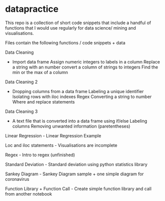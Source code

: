 # datapractice

This repo is a collection of short code snippets that include a handful of functions that I would use regularly for data science/ mining and visualisations. 


Files contain the following functions / code snippets + data 

Data Cleaning 
  -  Import data frame 
     Assign numeric integers to labels in a column 
     Replace a string with an number 
     convert a column of strings to integers 
     Find the min or the max of a column 
     
Data Cleaning 2      
   - Dropping columns from a data frame 
     Labeling a unique identifier 
     Isolating rows with iloc indexes 
     Regex 
     Converting a string to number 
     Where and replace statements
     
     
Data Cleaning 3 
   - A text file that is converted into a data frame using if/else
     Labeling columns 
     Removing unwanted information (paretentheses)
     
Linear Regression 
    - Linear Regression Example 

Loc and iloc statements 
    - Visualisations are incomplete 

Regex 
    - Intro to regex (unfinished)

Standard Deviation 
    - Standard deviation using python statistics library 

Sankey Diagram 
    - Sankey Diagram sample + one simple diagram for coronavirus 

Function Library + Function Call 
    - Create simple function library and call from another notebook 
